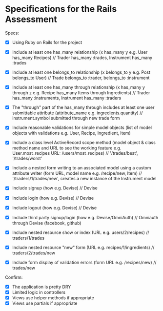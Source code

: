 # Specifications for the Rails Assessment

Specs:
- [x] Using Ruby on Rails for the project

- [x] Include at least one has_many relationship (x has_many y e.g. User has_many Recipes)
// Trader has_many :trades, Instrument has_many :trades

- [x] Include at least one belongs_to relationship (x belongs_to y e.g. Post belongs_to User)
// Trade belongs_to :trader, belongs_to :instrument

- [x] Include at least one has_many through relationship (x has_many y through z e.g. Recipe has_many Items through Ingredients)
// Trader has_many :instruments, Instrument has_many :traders

- [x] The "through" part of the has_many through includes at least one user submittable attribute (attribute_name e.g. ingredients.quantity)
// instrument.symbol submitted through new trade form

- [x] Include reasonable validations for simple model objects (list of model objects with validations e.g. User, Recipe, Ingredient, Item)

- [x] Include a class level ActiveRecord scope method (model object & class method name and URL to see the working feature e.g. User.most_recipes URL: /users/most_recipes)
// '/trades/best', '/trades/worst'

- [x] Include a nested form writing to an associated model using a custom attribute writer (form URL, model name e.g. /recipe/new, Item)
// '/traders/1/trades/new', creates a new instance of the Instrument model

- [x] Include signup (how e.g. Devise)
// Devise
- [x] Include login (how e.g. Devise)
// Devise
- [x] Include logout (how e.g. Devise)
// Devise
- [x] Include third party signup/login (how e.g. Devise/OmniAuth)
// Omniauth through Devise (facebook, github)
- [x] Include nested resource show or index (URL e.g. users/2/recipes)
// traders/1/trades
- [x] Include nested resource "new" form (URL e.g. recipes/1/ingredients)
// traders/2/trades/new
- [x] Include form display of validation errors (form URL e.g. /recipes/new)
// trades/new

Confirm:
- [x] The application is pretty DRY
- [x] Limited logic in controllers
- [x] Views use helper methods if appropriate
- [x] Views use partials if appropriate
